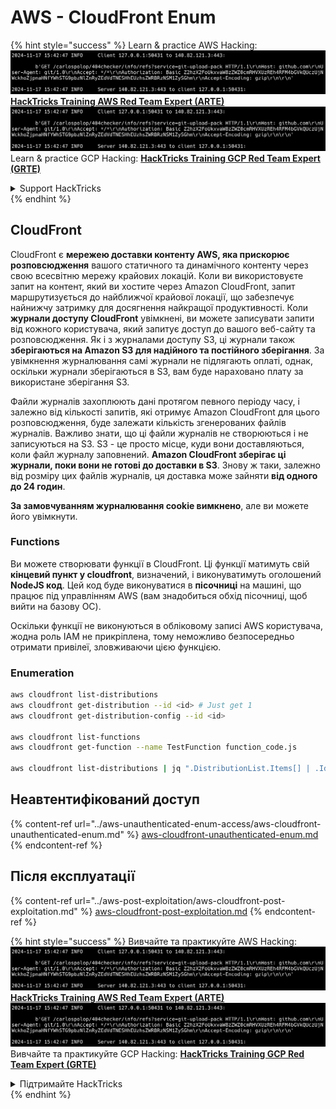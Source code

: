 # AWS - CloudFront Enum

{% hint style="success" %}
Learn & practice AWS Hacking:<img src="../../../.gitbook/assets/image (1).png" alt="" data-size="line">[**HackTricks Training AWS Red Team Expert (ARTE)**](https://training.hacktricks.xyz/courses/arte)<img src="../../../.gitbook/assets/image (1).png" alt="" data-size="line">\
Learn & practice GCP Hacking: <img src="../../../.gitbook/assets/image (2).png" alt="" data-size="line">[**HackTricks Training GCP Red Team Expert (GRTE)**<img src="../../../.gitbook/assets/image (2).png" alt="" data-size="line">](https://training.hacktricks.xyz/courses/grte)

<details>

<summary>Support HackTricks</summary>

* Check the [**subscription plans**](https://github.com/sponsors/carlospolop)!
* **Join the** 💬 [**Discord group**](https://discord.gg/hRep4RUj7f) or the [**telegram group**](https://t.me/peass) or **follow** us on **Twitter** 🐦 [**@hacktricks\_live**](https://twitter.com/hacktricks\_live)**.**
* **Share hacking tricks by submitting PRs to the** [**HackTricks**](https://github.com/carlospolop/hacktricks) and [**HackTricks Cloud**](https://github.com/carlospolop/hacktricks-cloud) github repos.

</details>
{% endhint %}

## CloudFront

CloudFront є **мережею доставки контенту AWS, яка прискорює розповсюдження** вашого статичного та динамічного контенту через свою всесвітню мережу крайових локацій. Коли ви використовуєте запит на контент, який ви хостите через Amazon CloudFront, запит маршрутизується до найближчої крайової локації, що забезпечує найнижчу затримку для досягнення найкращої продуктивності. Коли **журнали доступу CloudFront** увімкнені, ви можете записувати запити від кожного користувача, який запитує доступ до вашого веб-сайту та розповсюдження. Як і з журналами доступу S3, ці журнали також **зберігаються на Amazon S3 для надійного та постійного зберігання**. За увімкнення журналювання самі журнали не підлягають оплаті, однак, оскільки журнали зберігаються в S3, вам буде нараховано плату за використане зберігання S3.

Файли журналів захоплюють дані протягом певного періоду часу, і залежно від кількості запитів, які отримує Amazon CloudFront для цього розповсюдження, буде залежати кількість згенерованих файлів журналів. Важливо знати, що ці файли журналів не створюються і не записуються на S3. S3 - це просто місце, куди вони доставляються, коли файл журналу заповнений. **Amazon CloudFront зберігає ці журнали, поки вони не готові до доставки в S3**. Знову ж таки, залежно від розміру цих файлів журналів, ця доставка може зайняти **від одного до 24 годин**.

**За замовчуванням журналювання cookie вимкнено**, але ви можете його увімкнути.

### Functions

Ви можете створювати функції в CloudFront. Ці функції матимуть свій **кінцевий пункт у cloudfront**, визначений, і виконуватимуть оголошений **NodeJS код**. Цей код буде виконуватися в **пісочниці** на машині, що працює під управлінням AWS (вам знадобиться обхід пісочниці, щоб вийти на базову ОС).

Оскільки функції не виконуються в обліковому записі AWS користувача, жодна роль IAM не прикріплена, тому неможливо безпосередньо отримати привілеї, зловживаючи цією функцією.

### Enumeration
```bash
aws cloudfront list-distributions
aws cloudfront get-distribution --id <id> # Just get 1
aws cloudfront get-distribution-config --id <id>

aws cloudfront list-functions
aws cloudfront get-function --name TestFunction function_code.js

aws cloudfront list-distributions | jq ".DistributionList.Items[] | .Id, .Origins.Items[].Id, .Origins.Items[].DomainName, .AliasICPRecordals[].CNAME"
```
## Неавтентифікований доступ

{% content-ref url="../aws-unauthenticated-enum-access/aws-cloudfront-unauthenticated-enum.md" %}
[aws-cloudfront-unauthenticated-enum.md](../aws-unauthenticated-enum-access/aws-cloudfront-unauthenticated-enum.md)
{% endcontent-ref %}

## Після експлуатації

{% content-ref url="../aws-post-exploitation/aws-cloudfront-post-exploitation.md" %}
[aws-cloudfront-post-exploitation.md](../aws-post-exploitation/aws-cloudfront-post-exploitation.md)
{% endcontent-ref %}

{% hint style="success" %}
Вивчайте та практикуйте AWS Hacking:<img src="../../../.gitbook/assets/image (1).png" alt="" data-size="line">[**HackTricks Training AWS Red Team Expert (ARTE)**](https://training.hacktricks.xyz/courses/arte)<img src="../../../.gitbook/assets/image (1).png" alt="" data-size="line">\
Вивчайте та практикуйте GCP Hacking: <img src="../../../.gitbook/assets/image (2).png" alt="" data-size="line">[**HackTricks Training GCP Red Team Expert (GRTE)**<img src="../../../.gitbook/assets/image (2).png" alt="" data-size="line">](https://training.hacktricks.xyz/courses/grte)

<details>

<summary>Підтримайте HackTricks</summary>

* Перевірте [**плани підписки**](https://github.com/sponsors/carlospolop)!
* **Приєднуйтесь до** 💬 [**групи Discord**](https://discord.gg/hRep4RUj7f) або [**групи Telegram**](https://t.me/peass) або **слідкуйте** за нами в **Twitter** 🐦 [**@hacktricks\_live**](https://twitter.com/hacktricks\_live)**.**
* **Діліться хакерськими трюками, надсилаючи PR до** [**HackTricks**](https://github.com/carlospolop/hacktricks) та [**HackTricks Cloud**](https://github.com/carlospolop/hacktricks-cloud) репозиторіїв на github.

</details>
{% endhint %}
